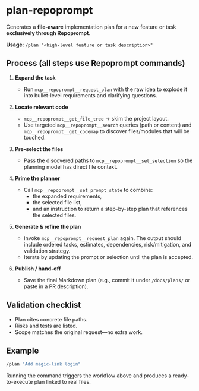 # plan-repoprompt

Generates a **file-aware** implementation plan for a new feature or task **exclusively through Repoprompt**.

**Usage**: `/plan "<high-level feature or task description>"`

## Process (all steps use Repoprompt commands)

1. **Expand the task**
   - Run `mcp__repoprompt__request_plan` with the raw idea to explode it into bullet-level requirements and clarifying questions.

2. **Locate relevant code**
   - `mcp__repoprompt__get_file_tree` → skim the project layout.
   - Use targeted `mcp__repoprompt__search` queries (path or content) and `mcp__repoprompt__get_codemap` to discover files/modules that will be touched.

3. **Pre-select the files**
   - Pass the discovered paths to `mcp__repoprompt__set_selection` so the planning model has direct file context.

4. **Prime the planner**
   - Call `mcp__repoprompt__set_prompt_state` to combine:
     * the expanded requirements,
     * the selected file list,
     * and an instruction to return a step-by-step plan that references the selected files.

5. **Generate & refine the plan**
   - Invoke `mcp__repoprompt__request_plan` again. The output should include ordered tasks, estimates, dependencies, risk/mitigation, and validation strategy.
   - Iterate by updating the prompt or selection until the plan is accepted.

6. **Publish / hand-off**
   - Save the final Markdown plan (e.g., commit it under `/docs/plans/` or paste in a PR description).

## Validation checklist

- Plan cites concrete file paths.
- Risks and tests are listed.
- Scope matches the original request—no extra work.

## Example

```bash
/plan "Add magic-link login"
```

Running the command triggers the workflow above and produces a ready-to-execute plan linked to real files.
